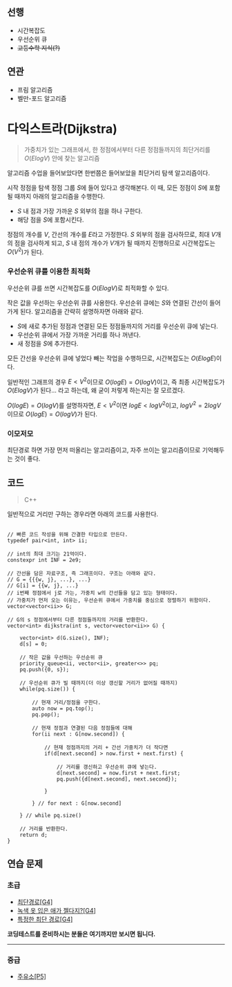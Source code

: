## 선행
- 시간복잡도
- 우선순위 큐
- ~~고등수학 지식(?)~~

## 연관
- 프림 알고리즘
- 벨만-포드 알고리즘

# 다익스트라(Dijkstra)

> 가중치가 있는 그래프에서, 한 정점에서부터 다른 정점들까지의 최단거리를 $O(ElogV)$ 안에 찾는 알고리즘

알고리즘 수업을 들어보았다면 한번쯤은 들어보았을 최단거리 탐색 알고리즘이다.

시작 정점을 탐색 정점 그룹 $S$에 들어 있다고 생각해본다. 이 때, 모든 정점이 $S$에 포함될 때까지 아래의 알고리즘을 수행한다.

- $S$ 내 점과 가장 가까운 $S$ 외부의 점을 하나 구한다.
- 해당 점을 $S$에 포함시킨다.

정점의 개수를 $V$, 간선의 개수를 $E$라고 가정한다. $S$ 외부의 점을 검사하므로, 최대 $V$개의 점을 검사하게 되고, $S$ 내 점의 개수가 $V$개가 될 때까지 진행하므로 시간복잡도는 $O(V^2)$가 된다.

### 우선순위 큐를 이용한 최적화

우선순위 큐를 쓰면 시간복잡도를 $O(ElogV)$로 최적화할 수 있다.

작은 값을 우선하는 우선순위 큐를 사용한다. 우선순위 큐에는 $S$와 연결된 간선이 들어가게 된다. 알고리즘을 간략히 설명하자면 아래와 같다.

- $S$에 새로 추가된 정점과 연결된 모든 정점들까지의 거리를 우선순위 큐에 넣는다.
- 우선순위 큐에서 가장 가까운 거리를 하나 꺼낸다.
- 새 정점을 $S$에 추가한다.

모든 간선을 우선순위 큐에 넣었다 빼는 작업을 수행하므로, 시간복잡도는 $O(ElogE)$이다.

일반적인 그래프의 경우 $E \lt V^2$이므로 $O(logE) = O(logV)$이고, 즉 최종 시간복잡도가 $O(ElogV)$가 된다... 라고 하는데, 왜 굳이 저렇게 하는지는 잘 모르겠다.

$O(logE) = O(logV)$를 설명하자면, $E < V^2$이면 $logE < log V^2$이고, $logV^2 = 2logV$이므로 $O(logE) = O(logV)$가 된다.

### 이모저모

최단경로 하면 가장 먼저 떠올리는 알고리즘이고, 자주 쓰이는 알고리즘이므로 기억해두는 것이 좋다.

## 코드

> C++

일반적으로 거리만 구하는 경우라면 아래의 코드를 사용한다.

```

// 빠른 코드 작성을 위해 간결한 타입으로 만든다.
typedef pair<int, int> ii;

// int의 최대 크기는 21억이다.
constexpr int INF = 2e9;

// 간선을 담은 자료구조, 즉 그래프이다. 구조는 아래와 같다.
// G = {{{w, j}, ...}, ...}
// G[i] = {{w, j}, ...}
// i번째 정점에서 j로 가는, 가중치 w의 간선들을 담고 있는 형태이다.
// 가중치가 먼저 오는 이유는, 우선순위 큐에서 가중치를 중심으로 정렬하기 위함이다.
vector<vector<ii>> G;

// G의 s 정점에서부터 다른 정점들까지의 거리를 반환한다.
vector<int> dijkstra(int s, vector<vector<ii>> G) {

    vector<int> d(G.size(), INF);
    d[s] = 0;

    // 작은 값을 우선하는 우선순위 큐
    priority_queue<ii, vector<ii>, greater<>> pq;
    pq.push({0, s});

    // 우선순위 큐가 빌 때까지(더 이상 갱신할 거리가 없어질 때까지)
    while(pq.size()) {

        // 현재 거리/정점을 구한다.
        auto now = pq.top();
        pq.pop();

        // 현재 정점과 연결된 다음 정점들에 대해
        for(ii next : G[now.second]) {

            // 현재 정점까지의 거리 + 간선 가중치가 더 작다면
            if(d[next.second] > now.first + next.first) {

                // 거리를 갱신하고 우선순위 큐에 넣는다.
                d[next.second] = now.first + next.first;
                pq.push({d[next.second], next.second});

            }

        } // for next : G[now.second]

    } // while pq.size()

    // 거리를 반환한다.
    return d;
}

```

## 연습 문제

### 초급

- [최단경로[G4]](https://www.acmicpc.net/problem/1753)
- [녹색 옷 입은 애가 젤다지?[G4]](https://www.acmicpc.net/problem/4485)
- [특정한 최단 경로[G4]](https://www.acmicpc.net/problem/1504)


**코딩테스트를 준비하시는 분들은 여기까지만 보시면 됩니다.**
<hr>

### 중급
- [주유소[P5]](https://www.acmicpc.net/problem/13308)